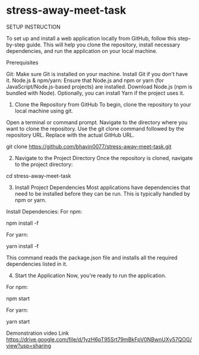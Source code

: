 # stress-away-meet-task
SETUP INSTRUCTION

To set up and install a web application locally from GitHub, follow this step-by-step guide. 
This will help you clone the repository, install necessary dependencies, and run the application on your local machine.

Prerequisites

Git: Make sure Git is installed on your machine. Install Git if you don't have it.
Node.js & npm/yarn: Ensure that Node.js and npm or yarn (for JavaScript/Node.js-based projects) are installed.
Download Node.js (npm is bundled with Node).
Optionally, you can install Yarn if the project uses it.

1. Clone the Repository from GitHub
To begin, clone the repository to your local machine using git.

Open a terminal or command prompt.
Navigate to the directory where you want to clone the repository.
Use the git clone command followed by the repository URL. Replace <repository-url> with the actual GitHub URL.
           
git clone https://github.com/bhavin0077/stress-away-meet-task.git

2. Navigate to the Project Directory
Once the repository is cloned, navigate to the project directory:

cd stress-away-meet-task

3. Install Project Dependencies
Most applications have dependencies that need to be installed before they can be run. This is typically handled by npm or yarn.

Install Dependencies:
For npm:

npm install -f

For yarn:

yarn install -f

This command reads the package.json file and installs all the required dependencies listed in it.

4. Start the Application
Now, you're ready to run the application.

For npm:

npm start

For yarn:

yarn start

Demonstration video Link
https://drive.google.com/file/d/1yzH6pT95Srt79mBkFpV0NBwnUXy57QOG/view?usp=sharing

